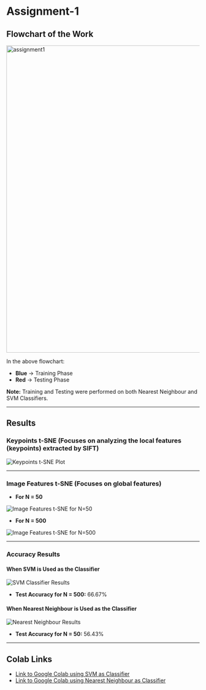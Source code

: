 # Assignment-1

## Flowchart of the Work

<img width="900" height="800" alt="assignment1" src="https://github.com/user-attachments/assets/bff14c21-4296-4189-8a49-c6f9a744c5aa" />

In the above flowchart:
- **Blue** → Training Phase  
- **Red** → Testing Phase  

**Note:** Training and Testing were performed on both Nearest Neighbour and SVM Classifiers.

---

## Results

### Keypoints t-SNE (Focuses on analyzing the local features (keypoints) extracted by SIFT)

![Keypoints t-SNE Plot](https://github.com/user-attachments/assets/e7b764ba-d086-4813-a8c6-18c0e60f7bbb)

---

### Image Features t-SNE (Focuses on global features)

- **For N = 50**

![Image Features t-SNE for N=50](https://github.com/user-attachments/assets/d606139c-526b-4390-88ee-5a63590c1277)

- **For N = 500**

![Image Features t-SNE for N=500](https://github.com/user-attachments/assets/d3eb9cf0-19ca-4681-9ca2-ffbee07d51b8)

---

### Accuracy Results

#### When SVM is Used as the Classifier

![SVM Classifier Results](https://github.com/user-attachments/assets/8cc26a9e-34cc-498c-8f21-833c6cf2778d)

- **Test Accuracy for N = 500:** 66.67%

#### When Nearest Neighbour is Used as the Classifier

![Nearest Neighbour Results](https://github.com/user-attachments/assets/c449a7d3-ff1e-4455-93b9-1b8391cf6c1c)

- **Test Accuracy for N = 50:** 56.43%

---

## Colab Links

- [Link to Google Colab using SVM as Classifier](https://colab.research.google.com/drive/1fyAhR77Ib6Y3PUoiDROsfxTBKRZP_Hxt?usp=sharing)  
- [Link to Google Colab using Nearest Neighbour as Classifier](https://colab.research.google.com/drive/1Xb5lcdU9CrP4iBU7GqzmkBtNgz8ihNp0?usp=sharing)
